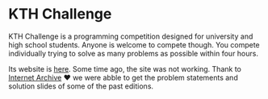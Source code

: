 # KTH Challenge

KTH Challenge is a programming competition designed for university and high school students.
Anyone is welcome to compete though. You compete individually trying to solve as many problems
as possible within four hours.

Its website is [here](https://challenge.csc.kth.se). Some time ago, the site was not working. Thank to
[Internet Archive](https://archive.org/) :heart: we were abble to get the problem statements and
solution slides of some of the past editions.
